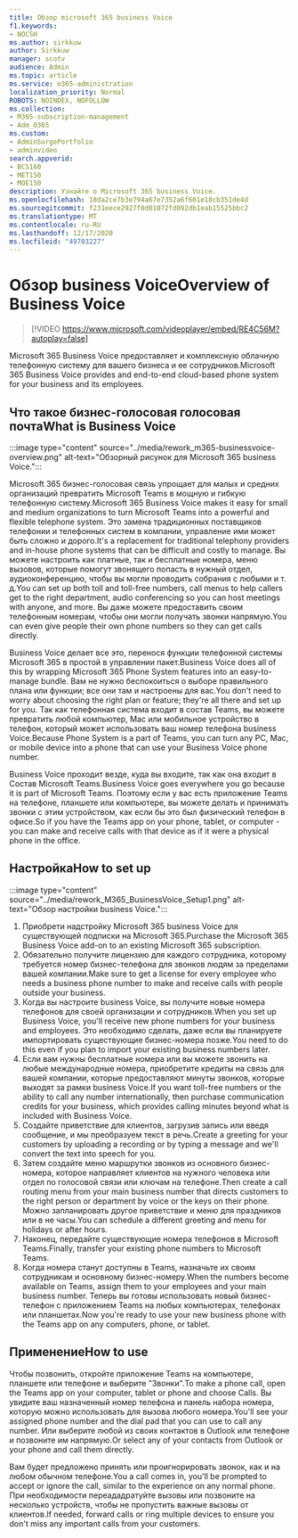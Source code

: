 ```yaml
---
title: Обзор microsoft 365 business Voice
f1.keywords:
- NOCSH
ms.author: sirkkuw
author: Sirkkuw
manager: scotv
audience: Admin
ms.topic: article
ms.service: o365-administration
localization_priority: Normal
ROBOTS: NOINDEX, NOFOLLOW
ms.collection:
- M365-subscription-management
- Adm_O365
ms.custom:
- AdminSurgePortfolio
- adminvideo
search.appverid:
- BCS160
- MET150
- MOE150
description: Узнайте о Microsoft 365 business Voice.
ms.openlocfilehash: 18da2ce7b3e794a67e7352a6f601e18cb351de4d
ms.sourcegitcommit: f231eece2927f0d01072fd092db1eab15525bbc2
ms.translationtype: MT
ms.contentlocale: ru-RU
ms.lasthandoff: 12/17/2020
ms.locfileid: "49703227"
---
```

# <a name="overview-of-business-voice"></a><span data-ttu-id="c3094-103">Обзор business Voice</span><span class="sxs-lookup"><span data-stu-id="c3094-103">Overview of Business Voice</span></span>

> [!VIDEO https://www.microsoft.com/videoplayer/embed/RE4C56M?autoplay=false]

<span data-ttu-id="c3094-104">Microsoft 365 Business Voice предоставляет и комплексную облачную телефонную систему для вашего бизнеса и ее сотрудников.</span><span class="sxs-lookup"><span data-stu-id="c3094-104">Microsoft 365 Business Voice provides and end-to-end cloud-based phone system for your business and its employees.</span></span>

## <a name="what-is-business-voice"></a><span data-ttu-id="c3094-105">Что такое бизнес-голосовая голосовая почта</span><span class="sxs-lookup"><span data-stu-id="c3094-105">What is Business Voice</span></span>

:::image type="content" source="../media/rework_m365-businessvoice-overview.png" alt-text="Обзорный рисунок для Microsoft 365 business Voice.":::

<span data-ttu-id="c3094-107">Microsoft 365 бизнес-голосовая связь упрощает для малых и средних организаций превратить Microsoft Teams в мощную и гибкую телефонную систему.</span><span class="sxs-lookup"><span data-stu-id="c3094-107">Microsoft 365 Business Voice makes it easy for small and medium organizations to turn Microsoft Teams into a powerful and flexible telephone system.</span></span> <span data-ttu-id="c3094-108">Это замена традиционных поставщиков телефонии и телефонных систем в компании, управление ими может быть сложно и дорого.</span><span class="sxs-lookup"><span data-stu-id="c3094-108">It's a replacement for traditional telephony providers and in-house phone systems that can be difficult and costly to manage.</span></span> <span data-ttu-id="c3094-109">Вы можете настроить как платные, так и бесплатные номера, меню вызовов, которые помогут звонящего попасть в нужный отдел, аудиоконференцию, чтобы вы могли проводить собрания с любыми и т. д.</span><span class="sxs-lookup"><span data-stu-id="c3094-109">You can set up both toll and toll-free numbers, call menus to help callers get to the right department, audio conferencing so you can host meetings with anyone, and more.</span></span> <span data-ttu-id="c3094-110">Вы даже можете предоставить своим телефонным номерам, чтобы они могли получать звонки напрямую.</span><span class="sxs-lookup"><span data-stu-id="c3094-110">You can even give people their own phone numbers so they can get calls directly.</span></span>

<span data-ttu-id="c3094-111">Business Voice делает все это, перенося функции телефонной системы Microsoft 365 в простой в управлении пакет.</span><span class="sxs-lookup"><span data-stu-id="c3094-111">Business Voice does all of this by wrapping Microsoft 365 Phone System features into an easy-to-manage bundle.</span></span> <span data-ttu-id="c3094-112">Вам не нужно беспокоиться о выборе правильного плана или функции; все они там и настроены для вас.</span><span class="sxs-lookup"><span data-stu-id="c3094-112">You don't need to worry about choosing the right plan or feature; they're all there and set up for you.</span></span> <span data-ttu-id="c3094-113">Так как телефонная система входит в состав Teams, вы можете превратить любой компьютер, Mac или мобильное устройство в телефон, который может использовать ваш номер телефона business Voice.</span><span class="sxs-lookup"><span data-stu-id="c3094-113">Because Phone System is a part of Teams, you can turn any PC, Mac, or mobile device into a phone that can use your Business Voice phone number.</span></span>

<span data-ttu-id="c3094-114">Business Voice проходит везде, куда вы входите, так как она входит в Состав Microsoft Teams.</span><span class="sxs-lookup"><span data-stu-id="c3094-114">Business Voice goes everywhere you go because it is part of Microsoft Teams.</span></span> <span data-ttu-id="c3094-115">Поэтому если у вас есть приложение Teams на телефоне, планшете или компьютере, вы можете делать и принимать звонки с этим устройством, как если бы это был физический телефон в офисе.</span><span class="sxs-lookup"><span data-stu-id="c3094-115">So if you have the Teams app on your phone, tablet, or computer - you can make and receive calls with that device as if it were a physical phone in the office.</span></span>

## <a name="how-to-set-up"></a><span data-ttu-id="c3094-116">Настройка</span><span class="sxs-lookup"><span data-stu-id="c3094-116">How to set up</span></span>

:::image type="content" source="../media/rework_M365_BusinessVoice_Setup1.png" alt-text="Обзор настройки business Voice.":::

1. <span data-ttu-id="c3094-118">Приобрети надстройку Microsoft 365 business Voice для существующей подписки на Microsoft 365.</span><span class="sxs-lookup"><span data-stu-id="c3094-118">Purchase the Microsoft 365 Business Voice add-on to an existing Microsoft 365 subscription.</span></span>
1. <span data-ttu-id="c3094-119">Обязательно получите лицензию для каждого сотрудника, которому требуется номер бизнес-телефона для звонков людям за пределами вашей компании.</span><span class="sxs-lookup"><span data-stu-id="c3094-119">Make sure to get a license for every employee who needs a business phone number to make and receive calls with people outside your business.</span></span>
1. <span data-ttu-id="c3094-120">Когда вы настроите business Voice, вы получите новые номера телефонов для своей организации и сотрудников.</span><span class="sxs-lookup"><span data-stu-id="c3094-120">When you set up Business Voice, you'll receive new phone numbers for your business and employees.</span></span> <span data-ttu-id="c3094-121">Это необходимо сделать, даже если вы планируете импортировать существующие бизнес-номера позже.</span><span class="sxs-lookup"><span data-stu-id="c3094-121">You need to do this even if you plan to import your existing business numbers later.</span></span>
1. <span data-ttu-id="c3094-122">Если вам нужны бесплатные номера или вы можете звонить на любые международные номера, приобретите кредиты на связь для вашей компании, которые предоставляют минуты звонков, которые выходят за рамки business Voice.</span><span class="sxs-lookup"><span data-stu-id="c3094-122">If you want toll-free numbers or the ability to call any number internationally, then purchase communication credits for your business, which provides calling minutes beyond what is included with Business Voice.</span></span>
1. <span data-ttu-id="c3094-123">Создайте приветствие для клиентов, загрузив запись или введя сообщение, и мы преобразуем текст в речь.</span><span class="sxs-lookup"><span data-stu-id="c3094-123">Create a greeting for your customers by uploading a recording or by typing a message and we'll convert the text into speech for you.</span></span>
1. <span data-ttu-id="c3094-124">Затем создайте меню маршрутки звонков из основного бизнес-номера, которое направляет клиентов на нужного человека или отдел по голосовой связи или ключам на телефоне.</span><span class="sxs-lookup"><span data-stu-id="c3094-124">Then create a call routing menu from your main business number that directs customers to the right person or department by voice or the keys on their phone.</span></span> <span data-ttu-id="c3094-125">Можно запланировать другое приветствие и меню для праздников или в не часы.</span><span class="sxs-lookup"><span data-stu-id="c3094-125">You can schedule a different greeting and menu for holidays or after hours.</span></span>
1. <span data-ttu-id="c3094-126">Наконец, передайте существующие номера телефонов в Microsoft Teams.</span><span class="sxs-lookup"><span data-stu-id="c3094-126">Finally, transfer your existing phone numbers to Microsoft Teams.</span></span>
1. <span data-ttu-id="c3094-127">Когда номера станут доступны в Teams, назначьте их своим сотрудникам и основному бизнес-номеру.</span><span class="sxs-lookup"><span data-stu-id="c3094-127">When the numbers become available on Teams, assign them to your employees and your main business number.</span></span> <span data-ttu-id="c3094-128">Теперь вы готовы использовать новый бизнес-телефон с приложением Teams на любых компьютерах, телефонах или планшетах.</span><span class="sxs-lookup"><span data-stu-id="c3094-128">Now you're ready to use your new business phone with the Teams app on any computers, phone, or tablet.</span></span>

## <a name="how-to-use"></a><span data-ttu-id="c3094-129">Применение</span><span class="sxs-lookup"><span data-stu-id="c3094-129">How to use</span></span>

<span data-ttu-id="c3094-130">Чтобы позвонить, откройте приложение Teams на компьютере, планшете или телефоне и выберите "Звонки".</span><span class="sxs-lookup"><span data-stu-id="c3094-130">To make a phone call, open the Teams app on your computer, tablet or phone and choose Calls.</span></span> <span data-ttu-id="c3094-131">Вы увидите ваш назначенный номер телефона и панель набора номера, которую можно использовать для вызова любого номера.</span><span class="sxs-lookup"><span data-stu-id="c3094-131">You'll see your assigned phone number and the dial pad that you can use to call any number.</span></span> <span data-ttu-id="c3094-132">Или выберите любой из своих контактов в Outlook или телефоне и позвоните им напрямую.</span><span class="sxs-lookup"><span data-stu-id="c3094-132">Or select any of your contacts from Outlook or your phone and call them directly.</span></span>

<span data-ttu-id="c3094-133">Вам будет предложено принять или проигнорировать звонок, как и на любом обычном телефоне.</span><span class="sxs-lookup"><span data-stu-id="c3094-133">You a call comes in, you'll be prompted to accept or ignore the call, similar to the experience on any normal phone.</span></span> <span data-ttu-id="c3094-134">При необходимости переададратуйте вызовы или позвоните на несколько устройств, чтобы не пропустить важные вызовы от клиентов.</span><span class="sxs-lookup"><span data-stu-id="c3094-134">If needed, forward calls or ring multiple devices to ensure you don't miss any important calls from your customers.</span></span>